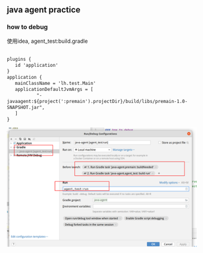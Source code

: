 ## java agent practice

### how to debug 
使用idea,
 agent_test:build.gradle
 ```
  
plugins {
    id 'application'
}
application {
    mainClassName = 'lh.test.Main'
    applicationDefaultJvmArgs = [
            "-javaagent:${project(':premain').projectDir}/build/libs/premain-1.0-SNAPSHOT.jar",
    ]
}

 ```
![png](asset/2023-04-21-17-14-23.png)